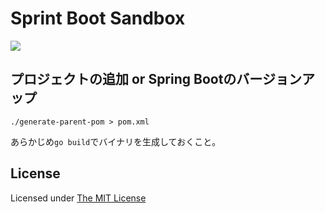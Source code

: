 # Sprint Boot Sandbox

[![](https://github.com/backpaper0/spring-boot-sandbox/workflows/spring-boot-sandbox/badge.svg)](https://github.com/backpaper0/spring-boot-sandbox/actions?query=workflow:spring-boot-sandbox)

## プロジェクトの追加 or Spring Bootのバージョンアップ

```
./generate-parent-pom > pom.xml
```

あらかじめ`go build`でバイナリを生成しておくこと。

## License

Licensed under [The MIT License](https://opensource.org/licenses/MIT)
